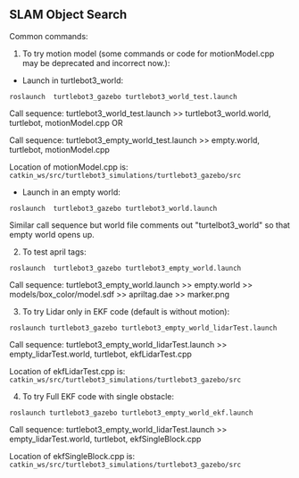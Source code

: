 SLAM Object Search
---

Common commands:

1. To try motion model (some commands or code for motionModel.cpp may be deprecated and incorrect now.):

* Launch in turtlebot3\_world:

```
roslaunch  turtlebot3_gazebo turtlebot3_world_test.launch
```

Call sequence: turtlebot3\_world\_test.launch >> turtlebot3\_world.world, turtlebot, motionModel.cpp OR

Call sequence: turtlebot3\_empty\_world\_test.launch >> empty.world, turtlebot, motionModel.cpp

Location of motionModel.cpp is: ```catkin_ws/src/turtlebot3_simulations/turtlebot3_gazebo/src```

* Launch in an empty world:

```
roslaunch  turtlebot3_gazebo turtlebot3_world.launch
```
Similar call sequence but world file comments out "turtelbot3_world" so that empty world opens up.


2. To test april tags:
```
roslaunch  turtlebot3_gazebo turtlebot3_empty_world.launch
```

Call sequence: turtlebot3_empty_world.launch >> empty.world >> models/box_color/model.sdf >> apriltag.dae >> marker.png

3. To try Lidar only in EKF code (default is without motion):

```
roslaunch turtlebot3_gazebo turtlebot3_empty_world_lidarTest.launch
```
Call sequence: turtlebot3_empty_world_lidarTest.launch >> empty\_lidarTest.world, turtlebot, ekfLidarTest.cpp

Location of ekfLidarTest.cpp is: ```catkin_ws/src/turtlebot3_simulations/turtlebot3_gazebo/src```


4. To try Full EKF code with single obstacle:

```
roslaunch turtlebot3_gazebo turtlebot3_empty_world_ekf.launch
```
Call sequence: turtlebot3_empty_world_lidarTest.launch >> empty\_lidarTest.world, turtlebot, ekfSingleBlock.cpp

Location of ekfSingleBlock.cpp is: ```catkin_ws/src/turtlebot3_simulations/turtlebot3_gazebo/src```
